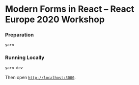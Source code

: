 # Modern Forms in React – React Europe 2020 Workshop

### Preparation

```bash
yarn
```

### Running Locally

```bash
yarn dev
```

Then open [`http://localhost:3000`](http://localhost:3000).
